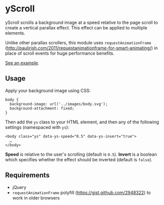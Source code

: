 # yScroll

yScroll scrolls a background image at a speed relative to the page scroll to create a vertical parallax effect. This effect can be applied to multiple elements.

Unlike other parallax scrollers, this module uses `requestAnimationFrame` (http://paulirish.com/2011/requestanimationframe-for-smart-animating/) in place of scroll events for huge performance benefits.

[See an example](http://oliverjash.github.com/yScroll/).

## Usage

Apply your background image using CSS:

    body {
      background-image: url('../images/body.svg');
      background-attachment: fixed;
    }

Then add the `ys` class to your HTML element, and then any of the following settings (namespaced with `ys`):

    <body class="ys" data-ys-speed="0.5" data-ys-invert="true">
      …
    </body>

**Speed** is relative to the user's scrolling (default is `0.5`). **Invert** is a boolean which specifies whether the effect should be inverted (default is `false`).

## Requirements

* jQuery
* `requestAnimationFrame` polyfill (https://gist.github.com/2948322) to work in older browsers